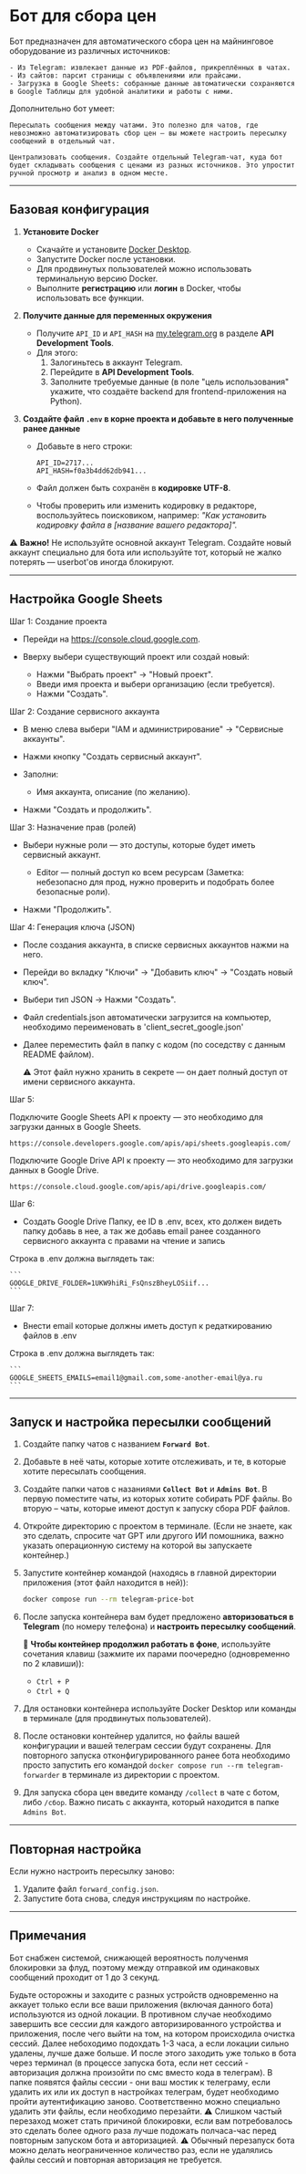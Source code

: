 # Бот для сбора цен

Бот предназначен для автоматического сбора цен на майнинговое оборудование из различных источников:

    - Из Telegram: извлекает данные из PDF-файлов, прикреплённых в чатах.
    - Из сайтов: парсит страницы с объявлениями или прайсами.
    - Загрузка в Google Sheets: собранные данные автоматически сохраняются в Google Таблицы для удобной аналитики и работы с ними.

Дополнительно бот умеет:

    Пересылать сообщения между чатами. Это полезно для чатов, где невозможно автоматизировать сбор цен — вы можете настроить пересылку сообщений в отдельный чат.

    Централизовать сообщения. Создайте отдельный Telegram-чат, куда бот будет складывать сообщения с ценами из разных источников. Это упростит ручной просмотр и анализ в одном месте.

---

## Базовая конфигурация

1. **Установите Docker**
   - Скачайте и установите [Docker Desktop](https://www.docker.com/products/docker-desktop/).
   - Запустите Docker после установки.
   - Для продвинутых пользователей можно использовать терминальную версию Docker.
   - Выполните **регистрацию** или **логин** в Docker, чтобы использовать все функции.

2. **Получите данные для переменных окружения**
   - Получите `API_ID` и `API_HASH` на [my.telegram.org](https://my.telegram.org/) в разделе **API Development Tools**.
   - Для этого:
     1. Залогиньтесь в аккаунт Telegram.
     2. Перейдите в **API Development Tools**.
     3. Заполните требуемые данные (в поле "цель использования" укажите, что создаёте backend для frontend-приложения на Python).

3. **Создайте файл `.env` в корне проекта и добавьте в него полученные ранее данные**
   - Добавьте в него строки:

     ```
     API_ID=2717...
     API_HASH=f0a3b4dd62db941...
     ```

   - Файл должен быть сохранён в **кодировке UTF-8**.
   - Чтобы проверить или изменить кодировку в редакторе, воспользуйтесь поисковиком, например:
     _"Как установить кодировку файла в [название вашего редактора]"._

⚠ **Важно!** Не используйте основной аккаунт Telegram. Создайте новый аккаунт специально для бота или используйте тот, который не жалко потерять — userbot'ов иногда блокируют.

---

## Настройка Google Sheets

Шаг 1: Создание проекта

- Перейди на <https://console.cloud.google.com>.

- Вверху выбери существующий проект или создай новый:
  - Нажми "Выбрать проект" → "Новый проект".
  - Введи имя проекта и выбери организацию (если требуется).
  - Нажми "Создать".

Шаг 2: Создание сервисного аккаунта

- В меню слева выбери "IAM и администрирование" → "Сервисные аккаунты".

- Нажми кнопку "Создать сервисный аккаунт".

- Заполни:
  - Имя аккаунта, описание (по желанию).

- Нажми "Создать и продолжить".

Шаг 3: Назначение прав (ролей)

- Выбери нужные роли — это доступы, которые будет иметь сервисный аккаунт.
  - Editor — полный доступ ко всем ресурсам (Заметка: небезопасно для прод, нужно проверить и подобрать более безопасные роли).

- Нажми "Продолжить".

Шаг 4: Генерация ключа (JSON)

- После создания аккаунта, в списке сервисных аккаунтов нажми на него.

- Перейди во вкладку "Ключи" → "Добавить ключ" → "Создать новый ключ".

- Выбери тип JSON → Нажми "Создать".

- Файл credentials.json автоматически загрузится на компьютер, необходимо переименовать в 'client_secret_google.json'
- Далее переместить файл в папку с кодом (по соседству с данным README файлом).

    ⚠️ Этот файл нужно хранить в секрете — он дает полный доступ от имени сервисного аккаунта.

Шаг 5:

Подключите Google Sheets API к проекту — это необходимо для загрузки данных в Google Sheets.

    https://console.developers.google.com/apis/api/sheets.googleapis.com/

Подключите Google Drive API к проекту — это необходимо для загрузки данных в Google Drive.

    https://console.cloud.google.com/apis/api/drive.googleapis.com/

Шаг 6:

- Создать Google Drive Папку, ee ID в .env, всех, кто должен видеть папку добавь в нее, а так же добавь email ранее созданного сервисного аккаунта с правами на чтение и запись

Строка в .env должна выглядеть так:

    ```
    GOOGLE_DRIVE_FOLDER=1UKW9hiRi_FsQnszBheyLOSiif...
    ```

Шаг 7:

- Внести email которые должны иметь доступ к редаткированию файлов в .env

Строка в .env должна выглядеть так:

    ```
    GOOGLE_SHEETS_EMAILS=email1@gmail.com,some-another-email@ya.ru
    ```

---

## Запуск и настройка пересылки сообщений

1. Создайте папку чатов с названием **`Forward Bot`**.
2. Добавьте в неё чаты, которые хотите отслеживать, и те, в которые хотите пересылать сообщения.
3. Создайте папки чатов с назаниями **`Collect Bot`** и **`Admins Bot`**. В первую поместите чаты, из которых хотите собирать PDF файлы. Во вторую – чаты, которые имеют доступ к запуску сбора PDF файлов.
4. Откройте директорию с проектом в терминале. (Если не знаете, как это сделать, спросите чат GPT или другого ИИ помошника, важно указать операционную систему на которой вы запускаете контейнер.)
5. Запустите контейнер командой (находясь в главной директории приложения (этот файл находится в ней)):

   ```bash
   docker compose run --rm telegram-price-bot
   ```

6. После запуска контейнера вам будет предложено **авторизоваться в Telegram** (по номеру телефона) и **настроить пересылку сообщений**.

   📌 **Чтобы контейнер продолжил работать в фоне**, используйте сочетания клавиш (зажмите их парами поочередно (одновременно по 2 клавиши)):

   - `Ctrl + P`
   - `Ctrl + Q`

7. Для остановки контейнера используйте Docker Desktop или команды в терминале (для продвинутых пользователей).
8. После остановки контейнер удалится, но файлы вашей конфигурации и вашей телеграм сессии будут сохранены. Для повторного запуска отконфигурированного ранее бота необходимо просто запустить его командой `docker compose run --rm telegram-forwarder` в терминале из директории с проектом.
9. Для запуска сбора цен введите команду `/collect` в чате с ботом, либо `/сбор`. Важно писать с аккаунта, который находится в папке `Admins Bot`.

---

## Повторная настройка

Если нужно настроить пересылку заново:

1. Удалите файл `forward_config.json`.
2. Запустите бота снова, следуя инструкциям по настройке.

---

## Примечания

Бот снабжен системой, снижающей вероятность полученмя блокировки за флуд, поэтому между отправкой им одинаковых сообщений проходит от 1 до 3 секунд.

Будьте осторожны и заходите с разных устройств одновременно на аккаует только если все ваши приложения (включая данного бота) используются из одной локации. В противном случае необходимо завершить все сессии для каждого авторизированного устройства и приложения, после чего выйти на том, на котором происходила очистка сессий. Далее небоходимо подохдать 1-3 часа, а если локации сильно удалены, лучше даже больше. И после этого заходить уже только в бота через терминал (в процессе запуска бота, если нет сессий - авторизация должна произойти по смс вместо кода в телеграм). В папке появятся файлы сессии - они ваш мостик к телеграму, если удалить их или их доступ в настройках телеграм, будет необходимо пройти аутентификацию заново. Соответственно можно специально удалить эти файлы, если необходимо перезайти.
⚠ Слишком частый перезаход может стать причиной блокировки, если вам потребовалось это сделать более одного раза лучше подожать полчаса-час перед повторным запуском бота и авторизацией. ⚠ Обычный перезапуск бота можно делать неограниченное количество раз, если не удалялись файлы сессий и повторная авторизация не требуется.
